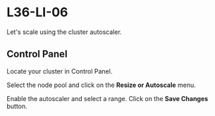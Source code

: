 # L36-LI-06

Let's scale using the cluster autoscaler.

## Control Panel

Locate your cluster in Control Panel.

Select the node pool and click on the **Resize or Autoscale** menu. 

Enable the autoscaler and select a range.  Click on the **Save Changes** button.

